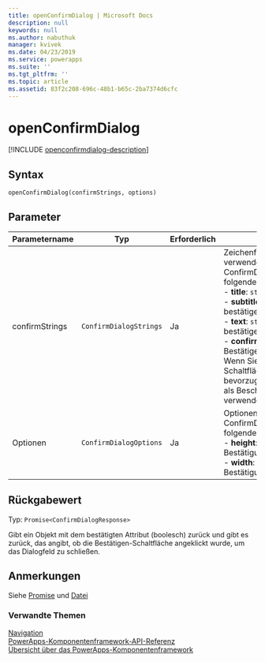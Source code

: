 ```yaml
---
title: openConfirmDialog | Microsoft Docs
description: null
keywords: null
ms.author: nabuthuk
manager: kvivek
ms.date: 04/23/2019
ms.service: powerapps
ms.suite: ''
ms.tgt_pltfrm: ''
ms.topic: article
ms.assetid: 83f2c208-696c-48b1-b65c-2ba7374d6cfc
---
```


# <a name="openconfirmdialog"></a>openConfirmDialog

[!INCLUDE [openconfirmdialog-description](includes/openconfirmdialog-description.md)]

## <a name="syntax"></a>Syntax

`openConfirmDialog(confirmStrings, options)`

## <a name="parameters"></a>Parameter

| Parametername|Typ|Erforderlich|Beschreibung|
| ------------- |----|--------|-----------|
|confirmStrings|`ConfirmDialogStrings`|Ja|Zeichenfolgen, die im Dialogfeld verwendet werden. ConfirmDialogStrings hat die folgenden Attribute:<br/>- **title**: `string`. Dialogtitel bestätigen. <br/>- **subtitle**: `string`. Dialoguntertitel bestätigen.<br/>- **text**: `string`. Dialogtext/Meldung bestätigen.<br/>- **confirmButtonLabel**: `string`. Die Bestätigensschaltflächenbeschriftung. Wenn Sie nicht die Beschriftung der Schaltfläche angeben, wird OK (in der bevorzugten Sprache des Benutzers) als Beschriftung der Schaltfläche verwendet.|
|Optionen|`ConfirmDialogOptions`|Ja|Optionen des Dialogs ConfirmDialogOptions hat die folgenden Attribute:<br/>- **height**: `number`. Höhe des Bestätigung-Dialogfelds in Pixeln. <br/>- **width**: `number`. Breite des Bestätigung-Dialogfelds in Pixeln|

## <a name="return-value"></a>Rückgabewert

Typ: `Promise<ConfirmDialogResponse>`

Gibt ein Objekt mit dem bestätigten Attribut (boolesch) zurück und gibt es zurück, das angibt, ob die Bestätigen-Schaltfläche angeklickt wurde, um das Dialogfeld zu schließen.

## <a name="remarks"></a>Anmerkungen

Siehe [Promise](https://developer.mozilla.org/docs/Web/JavaScript/Reference/Global_Objects/Promise) und [Datei](https://developer.mozilla.org/docs/Web/API/File)


### <a name="related-topics"></a>Verwandte Themen

[Navigation](../navigation.md)<br/>
[PowerApps-Komponentenframework-API-Referenz](../../reference/index.md)<br/>
[Übersicht über das PowerApps-Komponentenframework](../../overview.md)